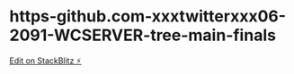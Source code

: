 # https-github.com-xxxtwitterxxx06-2091-WCSERVER-tree-main-finals

[Edit on StackBlitz ⚡️](https://stackblitz.com/edit/vue-btapuj)